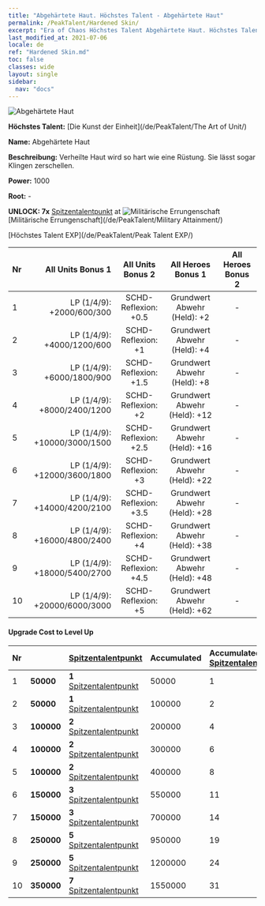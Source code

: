 ```yaml
---
title: "Abgehärtete Haut. Höchstes Talent - Abgehärtete Haut"
permalink: /PeakTalent/Hardened Skin/
excerpt: "Era of Chaos Höchstes Talent Abgehärtete Haut. Höchstes Talent Abgehärtete Haut. Abgehärtete Haut"
last_modified_at: 2021-07-06
locale: de
ref: "Hardened Skin.md"
toc: false
classes: wide
layout: single
sidebar:
  nav: "docs"
---
```


  ![Abgehärtete Haut](/images/pt/talent_2007.png)

  **Höchstes Talent:** [Die Kunst der Einheit](/de/PeakTalent/The Art of Unit/)

  **Name:** Abgehärtete Haut

  **Beschreibung:** Verheilte Haut wird so hart wie eine Rüstung. Sie lässt sogar Klingen zerschellen.

  **Power:** 1000

  **Root:** -

  **UNLOCK: 7x** [Spitzentalentpunkt](/ItemsDE/con_934/) at ![Militärische Errungenschaft](/images/pt/talent_2006.png) [Militärische Errungenschaft](/de/PeakTalent/Military Attainment/)

  [Höchstes Talent EXP](/de/PeakTalent/Peak Talent EXP/)

  | Nr | All Units Bonus 1 | All Units Bonus 2 | All Heroes Bonus 1 | All Heroes Bonus 2 |
  |:---|--------------:|:-------------:|:-------------:|:-------------:|
  | 1 | LP (1/4/9): +2000/600/300 | SCHD-Reflexion: +0.5 | Grundwert Abwehr (Held): +2 | - |
  | 2 | LP (1/4/9): +4000/1200/600 | SCHD-Reflexion: +1 | Grundwert Abwehr (Held): +4 | - |
  | 3 | LP (1/4/9): +6000/1800/900 | SCHD-Reflexion: +1.5 | Grundwert Abwehr (Held): +8 | - |
  | 4 | LP (1/4/9): +8000/2400/1200 | SCHD-Reflexion: +2 | Grundwert Abwehr (Held): +12 | - |
  | 5 | LP (1/4/9): +10000/3000/1500 | SCHD-Reflexion: +2.5 | Grundwert Abwehr (Held): +16 | - |
  | 6 | LP (1/4/9): +12000/3600/1800 | SCHD-Reflexion: +3 | Grundwert Abwehr (Held): +22 | - |
  | 7 | LP (1/4/9): +14000/4200/2100 | SCHD-Reflexion: +3.5 | Grundwert Abwehr (Held): +28 | - |
  | 8 | LP (1/4/9): +16000/4800/2400 | SCHD-Reflexion: +4 | Grundwert Abwehr (Held): +38 | - |
  | 9 | LP (1/4/9): +18000/5400/2700 | SCHD-Reflexion: +4.5 | Grundwert Abwehr (Held): +48 | - |
  | 10 | LP (1/4/9): +20000/6000/3000 | SCHD-Reflexion: +5 | Grundwert Abwehr (Held): +62 | - |


#### Upgrade Cost to Level Up

  | Nr | <i class="fas fa-coins"/> | [Spitzentalentpunkt](/ItemsDE/con_934/) | Accumulated <i class="fas fa-coins"/> | Accumulated [Spitzentalentpunkt](/ItemsDE/con_934/) |
  |:---|:--------------|:-------------|:-------------|:-------------|
  | 1 | **50000** | **1** [Spitzentalentpunkt](/ItemsDE/con_934/) | 50000 | 1 |
  | 2 | **50000** | **1** [Spitzentalentpunkt](/ItemsDE/con_934/) | 100000 | 2 |
  | 3 | **100000** | **2** [Spitzentalentpunkt](/ItemsDE/con_934/) | 200000 | 4 |
  | 4 | **100000** | **2** [Spitzentalentpunkt](/ItemsDE/con_934/) | 300000 | 6 |
  | 5 | **100000** | **2** [Spitzentalentpunkt](/ItemsDE/con_934/) | 400000 | 8 |
  | 6 | **150000** | **3** [Spitzentalentpunkt](/ItemsDE/con_934/) | 550000 | 11 |
  | 7 | **150000** | **3** [Spitzentalentpunkt](/ItemsDE/con_934/) | 700000 | 14 |
  | 8 | **250000** | **5** [Spitzentalentpunkt](/ItemsDE/con_934/) | 950000 | 19 |
  | 9 | **250000** | **5** [Spitzentalentpunkt](/ItemsDE/con_934/) | 1200000 | 24 |
  | 10 | **350000** | **7** [Spitzentalentpunkt](/ItemsDE/con_934/) | 1550000 | 31 |
